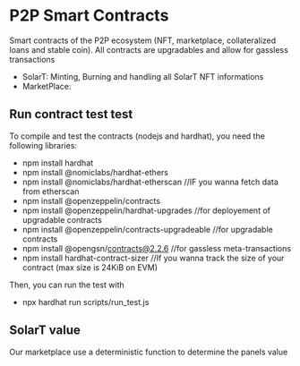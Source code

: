 # P2P Smart Contracts
Smart contracts of the P2P ecosystem (NFT, marketplace, collateralized loans and stable coin).
All contracts are upgradables and allow for gassless transactions

- SolarT: Minting, Burning and handling all SolarT NFT informations
- MarketPlace: 

## Run contract test test
To compile and test the contracts (nodejs and hardhat), you need the following libraries:
- npm install hardhat
- npm install @nomiclabs/hardhat-ethers
- npm install @nomiclabs/hardhat-etherscan          //IF you wanna fetch data from etherscan
- npm install @openzeppelin/contracts
- npm install @openzeppelin/hardhat-upgrades        //for deployement of upgradable contracts
- npm install @openzeppelin/contracts-upgradeable   //for upgradable contracts
- npm install @opengsn/contracts@2.2.6              //for gassless meta-transactions
- npm install hardhat-contract-sizer                //If you wanna track the size of your contract (max size is 24KiB on EVM)

Then, you can run the test with
- npx hardhat run scripts/run_test.js

## SolarT value
Our marketplace use a deterministic function to determine the panels value


